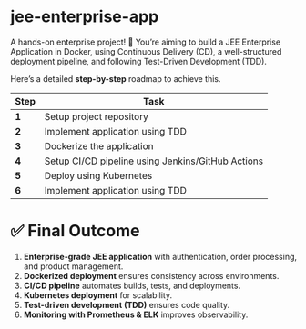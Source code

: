 # jee-enterprise-app #
 A hands-on enterprise project! 🚀 
 You’re aiming to build a JEE Enterprise Application in Docker, using Continuous Delivery (CD), a well-structured deployment pipeline, and following Test-Driven Development (TDD).

 Here’s a detailed **step-by-step** roadmap to achieve this.

 | Step | Task |
| --- | --- |
|**1**| Setup project repository |
|**2**| Implement application using TDD |
|**3**| Dockerize the application |
|**4**| Setup CI/CD pipeline using Jenkins/GitHub Actions |
|**5**| Deploy using Kubernetes |
|**6**| Implement application using TDD |

# ✅ Final Outcome # 
  1. **Enterprise-grade JEE application** with authentication, order processing, and product management.
  2. **Dockerized deployment** ensures consistency across environments.
  3. **CI/CD pipeline** automates builds, tests, and deployments.
  4. **Kubernetes deployment** for scalability.
  5. **Test-driven development (TDD)** ensures code quality.
  6. **Monitoring with Prometheus & ELK** improves observability.

